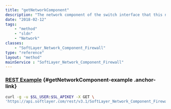 ```yaml
---
title: "getNetworkComponent"
description: "The network component of the switch interface that this network component firewall belongs to."
date: "2018-02-12"
tags:
    - "method"
    - "sldn"
    - "Network"
classes:
    - "SoftLayer_Network_Component_Firewall"
type: "reference"
layout: "method"
mainService : "SoftLayer_Network_Component_Firewall"
---
```


### [REST Example](#getNetworkComponent-example) <a href="/article/rest/"><i class="fas fa-question"></i></a> {#getNetworkComponent-example .anchor-link} 
```bash
curl -g -u $SL_USER:$SL_APIKEY -X GET \
'https://api.softlayer.com/rest/v3.1/SoftLayer_Network_Component_Firewall/{SoftLayer_Network_Component_FirewallID}/getNetworkComponent'
```
